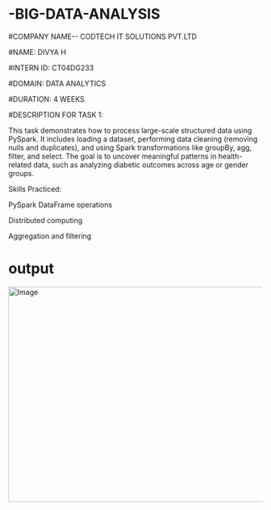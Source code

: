 # -BIG-DATA-ANALYSIS

#COMPANY NAME-- CODTECH IT SOLUTIONS PVT.LTD

#NAME: DIVYA H

#INTERN ID: CT04DG233

#DOMAIN:  DATA ANALYTICS

#DURATION: 4 WEEKS

#DESCRIPTION FOR TASK 1:

This task demonstrates how to process large-scale structured data using PySpark. It includes loading a dataset, performing data cleaning (removing nulls and duplicates), and using Spark transformations like groupBy, agg, filter, and select. The goal is to uncover meaningful patterns in health-related data, such as analyzing diabetic outcomes across age or gender groups.

Skills Practiced:

PySpark DataFrame operations

Distributed computing

Aggregation and filtering

# output


<img width="915" height="426" alt="Image" src="https://github.com/user-attachments/assets/6b7aa1e0-4bc8-4839-bfc6-2df1a1ed4750" />



